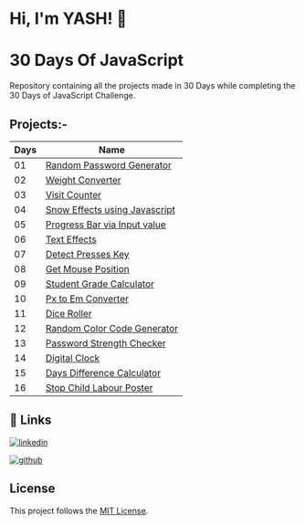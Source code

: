 # Hi, I'm YASH! 👋

# 30 Days Of JavaScript 

Repository containing all the projects made in 30 Days while completing the 30 Days of JavaScript Challenge.
## Projects:-

| Days  | Name                                                                   |
| ----------------- | ------------------------------------------------------------------ |
|01|[Random Password Generator](https://knight070409.github.io/30Days-Of-JavaScript/Day%2001%20-%20Random%20Password%20Generator/) |
|02|[Weight Converter](https://knight070409.github.io/30Days-Of-JavaScript/Day%2002%20-%20Weight%20Converter/)|
|03|[Visit Counter](https://knight070409.github.io/30Days-Of-JavaScript/Day%2003%20-%20Visit%20Counter/)|
|04|[Snow Effects using Javascript](https://knight070409.github.io/30Days-Of-JavaScript/Day%2004%20-%20Snow%20Effects%20using%20Javascript/)|
|05|[Progress Bar via Input value](https://knight070409.github.io/30Days-Of-JavaScript/Day%2005%20-%20Progress%20Bar%20via%20Input%20value/)|
|06|[Text Effects](https://knight070409.github.io/30Days-Of-JavaScript/Day%2006%20-%20Text%20Effects/)|
|07|[Detect Presses Key](https://knight070409.github.io/30Days-Of-JavaScript/Day%2007%20-%20Detect%20Presses%20Key/)|
|08|[Get Mouse Position](https://knight070409.github.io/30Days-Of-JavaScript/Day%2008%20-%20Mouse%20Position/)|
|09|[Student Grade Calculator](https://knight070409.github.io/30Days-Of-JavaScript/Day%2009%20-%20Student%20Grade%20Calculator/)|
|10|[Px to Em Converter](https://knight070409.github.io/30Days-Of-JavaScript/Day%2010%20-%20Converter%20Px%20to%20Em/)|
|11|[Dice Roller](https://knight070409.github.io/30Days-Of-JavaScript/Day%2011%20-%20Dice%20Roller/)|
|12|[Random Color Code Generator](https://knight070409.github.io/30Days-Of-JavaScript/Day%2012%20-%20Random%20color%20code%20generator/)|
|13|[Password Strength Checker](https://knight070409.github.io/30Days-Of-JavaScript/Day%2013%20-%20Password%20Strength%20Checker/)|
|14|[Digital Clock](https://knight070409.github.io/30Days-Of-JavaScript/Day%2014%20-%20Digital%20Clock/)|
|15|[Days Difference Calculator](https://knight070409.github.io/30Days-Of-JavaScript/Day%2015%20-%20Days%20Difference%20Calculator/)|
|16|[Stop Child Labour Poster](https://knight070409.github.io/30Days-Of-JavaScript/Day%2016%20-%20Stop%20Child%20Labour%20Poster/)|




## 🔗 Links

[![linkedin](https://img.shields.io/badge/linkedin-0A66C2?style=for-the-badge&logo=linkedin&logoColor=white)](https://in.linkedin.com/in/yash-pal-34144a21b?trk=people-guest_people_search-card)

[![github](https://camo.githubusercontent.com/b2d1ae072c968dbeaf2232f0e1071ae5a7b218b11caec1ae5c69c10ef370a3cc/68747470733a2f2f696d672e736869656c64732e696f2f62616467652f6769746875622d2532333234323932652e7376673f267374796c653d666f722d7468652d6261646765266c6f676f3d676974687562266c6f676f436f6c6f723d7768697465)](https://github.com/knight070409)
## License

This project follows the [MIT License](https://github.com/knight070409/30Days-Of-Javascript/blob/main/LICENSE).
